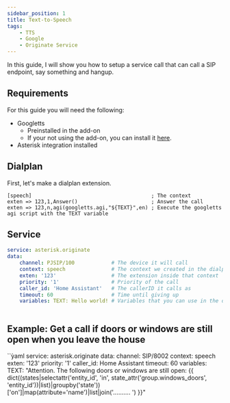 ```yaml
---
sidebar_position: 1
title: Text-to-Speech
tags:
    - TTS
    - Google
    - Originate Service
---
```


In this guide, I will show you how to setup a service call that can call a SIP endpoint, say something and hangup.

## Requirements

For this guide you will need the following:

- Googletts
    - Preinstalled in the add-on
    - If your not using the add-on, you can install it <a href="https://zaf.github.io/asterisk-googletts">here</a>.
- Asterisk integration installed

## Dialplan

First, let's make a dialplan extension.

```editorconfig title="extensions.conf"
[speech]                                       ; The context
exten => 123,1,Answer()                        ; Answer the call
exten => 123,n,agi(googletts.agi,"${TEXT}",en) ; Execute the googletts agi script with the TEXT variable
```

## Service

```yaml title="Service"
service: asterisk.originate
data:
    channel: PJSIP/100            # The device it will call
    context: speech               # The context we created in the dialplan
    exten: '123'                  # The extension inside that context
    priority: '1'                 # Priority of the call
    caller_id: 'Home Assistant'   # The callerID it calls as
    timeout: 60                   # Time until giving up
    variables: TEXT: Hello world! # Variables that you can use in the dialplan
    
```
## Example: Get a call if doors or windows are still open when you leave the house

``ỳaml service: asterisk.originate
data:
  channel: SIP/8002
  context: speech
  exten: '123'
  priority: '1'
  caller_id: Home Assistant
  timeout: 60
  variables:
    TEXT: "Attention. The following doors or windows are still open:  {{ dict((states|selectattr('entity_id', 'in', state_attr('group.windows_doors', 'entity_id'))|list)|groupby('state'))['on']|map(attribute='name')|list|join('.......... ') }}" 

```
